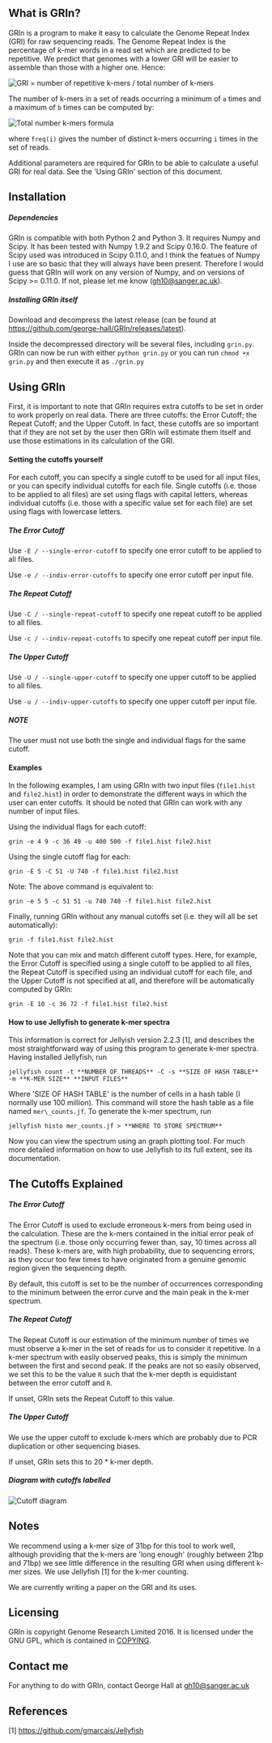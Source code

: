 ## What is GRIn?

GRIn is a program to make it easy to calculate the Genome Repeat Index (GRI)
for raw sequencing reads. The Genome Repeat Index is the percentage of k-mer
words in a read set which are predicted to be repetitive. We predict that
genomes with a lower GRI will be easier to assemble than those with a higher
one. Hence:

![GRI = number of repetitive k-mers / total number of k-mers](README_formulae/GRI_formula.gif)

The number of k-mers in a set of reads occurring a minimum of `a` times and a
maximum of `b` times can be computed by:

![Total number k-mers formula](README_formulae/total_num_kmers.gif)

where `freq(i)` gives the number of distinct k-mers occurring `i` times in the
set of reads.

Additional parameters are required for GRIn to be able to calculate a useful
GRI for real data. See the 'Using GRIn' section of this document.

## Installation

##### Dependencies

GRIn is compatible with both Python 2 and Python 3. It requires Numpy and
Scipy. It has been tested with Numpy 1.9.2 and Scipy 0.16.0. The feature of
Scipy used was introduced in Scipy 0.11.0, and I think the featues of Numpy I
use are so basic that they will always have been present. Therefore I would
guess that GRIn will work on any version of Numpy, and on versions of Scipy >=
0.11.0. If not, please let me know (gh10@sanger.ac.uk).

##### Installing GRIn itself

Download and decompress the latest release (can be found at
https://github.com/george-hall/GRIn/releases/latest).

Inside the decompressed directory will be several files, including `grin.py`.
GRIn can now be run with either `python grin.py` or you can run `chmod +x
grin.py` and then execute it as `./grin.py`

## Using GRIn

First, it is important to note that GRIn requires extra cutoffs to be set in
order to work properly on real data. There are three cutoffs: the Error Cutoff;
the Repeat Cutoff; and the Upper Cutoff. In fact, these cutoffs are so
important that if they are not set by the user then GRIn will estimate them
itself and use those estimations in its calculation of the GRI. 

#### Setting the cutoffs yourself

For each cutoff, you can specify a single cutoff to be used for all input
files, or you can specify individual cutoffs for each file. Single cutoffs
(i.e. those to be applied to all files) are set using flags with capital
letters, whereas individual cutoffs (i.e. those with a specific value set for
each file) are set using flags with lowercase letters.

##### The Error Cutoff

Use `-E / --single-error-cutoff` to specify one error cutoff to be applied to all files.

Use `-e / --indiv-error-cutoffs` to specify one error cutoff per input file.

##### The Repeat Cutoff

Use `-C / --single-repeat-cutoff` to specify one repeat cutoff to be applied to all files.

Use `-c / --indiv-repeat-cutoffs` to specify one repeat cutoff per input file.

##### The Upper Cutoff

Use `-U / --single-upper-cutoff` to specify one upper cutoff to be applied to all files.

Use `-u / --indiv-upper-cutoffs` to specify one upper cutoff per input file.

##### NOTE

The user must not use both the single and individual flags for the same cutoff.

#### Examples

In the following examples, I am using GRIn with two input files (`file1.hist`
and `file2.hist`) in order to demonstrate the different ways in which the user
can enter cutoffs. It should be noted that GRIn can work with any number of
input files.

Using the individual flags for each cutoff:

```
grin -e 4 9 -c 36 49 -u 400 500 -f file1.hist file2.hist
```

Using the single cutoff flag for each:

```
grin -E 5 -C 51 -U 740 -f file1.hist file2.hist
```

Note: The above command is equivalent to:

```
grin -e 5 5 -c 51 51 -u 740 740 -f file1.hist file2.hist
```

Finally, running GRIn without any manual cutoffs set (i.e. they will all be set
automatically):

```
grin -f file1.hist file2.hist
```

Note that you can mix and match different cutoff types. Here, for example, the
Error Cutoff is specified using a single cutoff to be applied to all files, the
Repeat Cutoff is specified using an individual cutoff for each file, and the
Upper Cutoff is not specified at all, and therefore will be automatically
computed by GRIn:

```
grin -E 10 -c 36 72 -f file1.hist file2.hist
```

#### How to use Jellyfish to generate k-mer spectra

This information is correct for Jellyish version 2.2.3 [1], and describes the
most straightforward way of using this program to generate k-mer spectra.
Having installed Jellyfish, run

```
jellyfish count -t **NUMBER OF THREADS** -C -s **SIZE OF HASH TABLE** -m **K-MER SIZE** **INPUT FILES**
```

Where 'SIZE OF HASH TABLE' is the number of cells in a hash table (I normally
use 100 million). This command will store the hash table as a file named
`mer\_counts.jf`. To generate the k-mer spectrum, run

```
jellyfish histo mer_counts.jf > **WHERE TO STORE SPECTRUM**
```

Now you can view the spectrum using an graph plotting tool. For much more
detailed information on how to use Jellyfish to its full extent, see its
documentation.

## The Cutoffs Explained

##### The Error Cutoff

The Error Cutoff is used to exclude erroneous k-mers from being used in the
calculation. These are the k-mers contained in the initial error peak of the
spectrum (i.e. those only occurring fewer than, say, 10 times across all
reads). These k-mers are, with high probability, due to sequencing errors, as
they occur too few times to have originated from a genuine genomic region given
the sequencing depth. 

By default, this cutoff is set to be the number of
occurrences corresponding to the minimum between the error curve and the main
peak in the k-mer spectrum.

##### The Repeat Cutoff

The Repeat Cutoff is our estimation of the minimum number of times we must
observe a k-mer in the set of reads for us to consider it repetitive. In a
k-mer spectrum with easily observed peaks, this is simply the minimum between
the first and second peak. If the peaks are not so easily observed, we set this
to be the value `R` such that the k-mer depth is equidistant between the error
cutoff and `R`.

If unset, GRIn sets the Repeat Cutoff to this value.

##### The Upper Cutoff

We use the upper cutoff to exclude k-mers which are probably due to PCR
duplication or other sequencing biases. 

If unset, GRIn sets this to 20 * k-mer depth. 

##### Diagram with cutoffs labelled

![Cutoff diagram](README_images/cutoff_diagram.png)

## Notes

We recommend using a k-mer size of 31bp for this tool to work well, although
providing that the k-mers are 'long enough' (roughly between 21bp and 71bp) we
see little difference in the resulting GRI when using different k-mer sizes. We
use Jellyfish [1] for the k-mer counting.

We are currently writing a paper on the GRI and its uses.

## Licensing

GRIn is copyright Genome Research Limited 2016. It is licensed under the GNU
GPL, which is contained in [COPYING](COPYING).

## Contact me

For anything to do with GRIn, contact George Hall at gh10@sanger.ac.uk

## References

[1] https://github.com/gmarcais/Jellyfish
